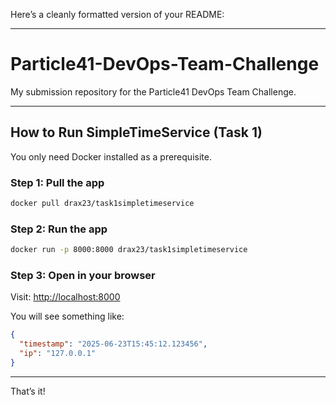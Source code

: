 Here’s a cleanly formatted version of your README:

---

# Particle41-DevOps-Team-Challenge

My submission repository for the Particle41 DevOps Team Challenge.

---

## How to Run SimpleTimeService (Task 1)

You only need Docker installed as a prerequisite.

### Step 1: Pull the app

```bash
docker pull drax23/task1simpletimeservice
```

### Step 2: Run the app

```bash
docker run -p 8000:8000 drax23/task1simpletimeservice
```

### Step 3: Open in your browser

Visit: [http://localhost:8000](http://localhost:8000)

You will see something like:

```json
{
  "timestamp": "2025-06-23T15:45:12.123456",
  "ip": "127.0.0.1"
}
```

---

That’s it!
